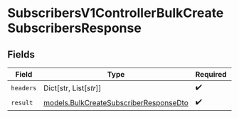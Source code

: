 # SubscribersV1ControllerBulkCreateSubscribersResponse


## Fields

| Field                                                                                  | Type                                                                                   | Required                                                                               | Description                                                                            |
| -------------------------------------------------------------------------------------- | -------------------------------------------------------------------------------------- | -------------------------------------------------------------------------------------- | -------------------------------------------------------------------------------------- |
| `headers`                                                                              | Dict[str, List[*str*]]                                                                 | :heavy_check_mark:                                                                     | N/A                                                                                    |
| `result`                                                                               | [models.BulkCreateSubscriberResponseDto](../models/bulkcreatesubscriberresponsedto.md) | :heavy_check_mark:                                                                     | N/A                                                                                    |